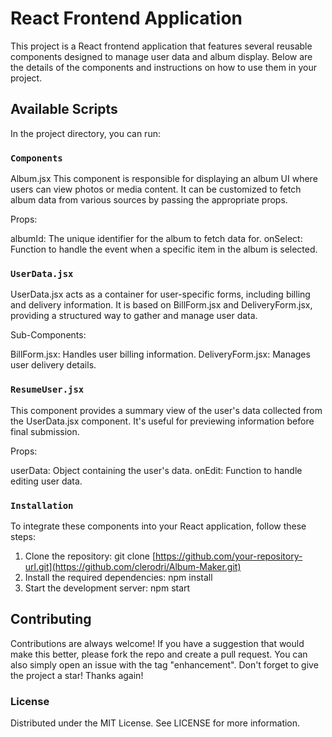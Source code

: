 # React Frontend Application

This project is a React frontend application that features several reusable components designed to manage user data and album display. Below are the details of the components and instructions on how to use them in your project.
## Available Scripts

In the project directory, you can run:

### `Components`

Album.jsx
This component is responsible for displaying an album UI where users can view photos or media content. It can be customized to fetch album data from various sources by passing the appropriate props.

Props:

albumId: The unique identifier for the album to fetch data for.
onSelect: Function to handle the event when a specific item in the album is selected.

### `UserData.jsx`

UserData.jsx acts as a container for user-specific forms, including billing and delivery information. It is based on BillForm.jsx and DeliveryForm.jsx, providing a structured way to gather and manage user data.

Sub-Components:

BillForm.jsx: Handles user billing information.
DeliveryForm.jsx: Manages user delivery details.
### `ResumeUser.jsx`

This component provides a summary view of the user's data collected from the UserData.jsx component. It's useful for previewing information before final submission.

Props:

userData: Object containing the user's data.
onEdit: Function to handle editing user data.

### `Installation`

To integrate these components into your React application, follow these steps:
1. Clone the repository:
      git clone [https://github.com/your-repository-url.git](https://github.com/clerodri/Album-Maker.git)
2. Install the required dependencies:
      npm install
3. Start the development server:
     npm start
## Contributing 
Contributions are always welcome! If you have a suggestion that would make this better, please fork the repo and create a pull request. You can also simply open an issue with the tag "enhancement".
Don't forget to give the project a star! Thanks again!

### License
Distributed under the MIT License. See LICENSE for more information.

